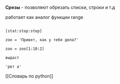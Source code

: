 **Срезы** - позволяют обрезать списки, строки и т.д

работает как аналог функции range

```

[stat:stop:step]

```

```
zoo = 'Привет, как у тебя дела?'

zoo = zoo[1:10:2]

выдаст

'рвт а'

```

[[Словарь по python]]